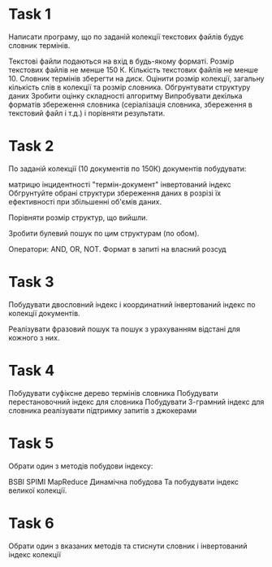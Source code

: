 # Task 1

Написати програму, що по заданій колекції текстових файлів будує словник термінів.

Текстові файли подаються на вхід в будь-якому форматі.
Розмір текстових файлів не менше 150 К.
Кількість текстових файлів не менше 10.
Словник термінів зберегти на диск.
Оцінити розмір колекції, загальну кількість слів в колекції та розмір словника.
Обгрунтувати структуру даних
Зробити оцінку складності алгоритму
Випробувати декілька форматів збереження словника (серіалізація словника, збереження в текстовий файл і т.д.) і порівняти результати.

# Task 2

По заданій колекції (10 документів по 150К) документів побудувати:

матрицю інцидентності "термін-документ"
інвертований індекс
Обгрунтуйте обрані структури збереження даних в розрізі їх ефективності при збільшенні об'ємів даних.

Порівняти розмір структур, що вийшли.

Зробити булевий пошук по цим структурам (по обом).

Оператори: AND, OR, NOT. Формат в запиті на власний розсуд

# Task 3

Побудувати двословний індекс і координатний інвертований індекс по колекції документів.

Реалізувати фразовий пошук та пошук з урахуванням відстані для кожного з них.

# Task 4

Побудувати суфіксне дерево термінів словника
Побудувати перестановочний індекс для словника
Побудувати 3-грамний індекс для словника
реалізувати підтримку запитів з джокерами

# Task 5

Обрати один з методів побудови індексу:

BSBI
SPIMI
MapReduce
Динамічна побудова
Та побудувати індекс великої колекції.

# Task 6

Обрати один з вказаних методів та стиснути словник і інвертований індекс колекції
